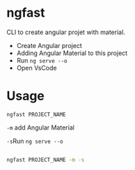 # ngfast
CLI to create angular projet with material.

- Create Angular project
- Adding Angular Material to this project
- Run `ng serve --o`
- Open VsCode

# Usage

`ngfast PROJECT_NAME`

`-m` add Angular Material

`-s`Run `ng serve --o`

```cmd

ngfast PROJECT_NAME -m -s
```
